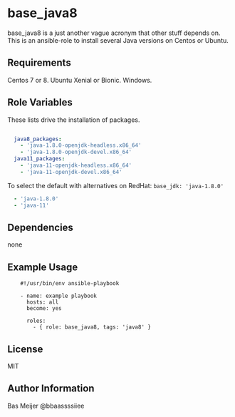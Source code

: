base_java8
=========

base_java8 is a just another vague acronym that other stuff depends on.
This is an ansible-role to install several Java versions on Centos or Ubuntu.

Requirements
------------

Centos 7 or 8. Ubuntu Xenial or Bionic. Windows.


Role Variables
--------------

These lists drive the installation of packages.

```yaml

  java8_packages:
    - 'java-1.8.0-openjdk-headless.x86_64'
    - 'java-1.8.0-openjdk-devel.x86_64'
  java11_packages:
    - 'java-11-openjdk-headless.x86_64'
    - 'java-11-openjdk-devel.x86_64'

```
To select the default with alternatives on RedHat:
`base_jdk: 'java-1.8.0'`

```yaml
  - 'java-1.8.0'
  - 'java-11'
```

Dependencies
------------

none

Example Usage
----------------

```
    #!/usr/bin/env ansible-playbook

    - name: example playbook
      hosts: all
      become: yes

      roles:
        - { role: base_java8, tags: 'java8' }
```

License
-------

MIT

Author Information
------------------

Bas Meijer
@bbaassssiiee
